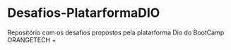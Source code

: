 # Desafios-PlatarformaDIO
Repositório com os desafios propostos pela platarforma Dio do BootCamp ORANGETECH +

